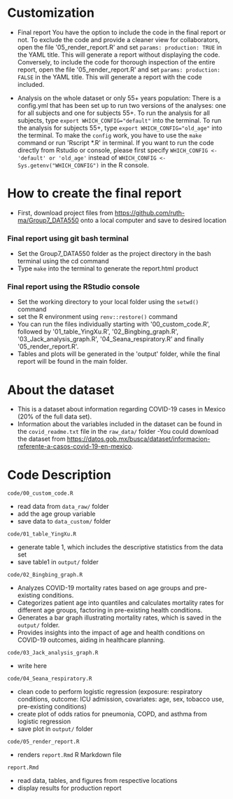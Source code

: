 # Customization

- Final report
You have the option to include the code in the final report or not.
To exclude the code and provide a cleaner view for collaborators, open the file '05_render_report.R' and set `params: production: TRUE` in the YAML title. This will generate a report without displaying the code.
Conversely, to include the code for thorough inspection of the entire report, open the file '05_render_report.R' and set `params: production: FALSE` in the YAML title. This will generate a report with the code included.

- Analysis on the whole dataset or only 55+ years population:
There is a config.yml that has been set up to run two versions of the analyses: one for all subjects and one for subjects 55+. To run the analysis for all subjects, type `export WHICH_CONFIG="default"` into the terminal. To run the analysis for subjects 55+, type `export WHICH_CONFIG="old_age"` into the terminal.
To make the `config` work, you have to use the `make` command or run 'Rscript *.R' in terminal.
If you want to run the code directly from Rstudio or console, please first specify `WHICH_CONFIG <- 'default' or 'old_age'` instead of `WHICH_CONFIG <- Sys.getenv("WHICH_CONFIG")` in the R console.

# How to create the final report

- First, download project files from https://github.com/ruth-ma/Group7_DATA550 onto a local computer and save to desired location

### Final report using git bash terminal

- Set the Group7_DATA550 folder as the project directory in the bash terminal using the cd command
- Type `make` into the terminal to generate the report.html product

### Final report using the RStudio console

- Set the working directory to your local folder using the `setwd()` command
- set the R environment using `renv::restore()` command
- You can run the files individually starting with '00_custom_code.R', followed by '01_table_YingXu.R', '02_Bingbing_graph.R', '03_Jack_analysis_graph.R', '04_Seana_respiratory.R' and finally '05_render_report.R'.
- Tables and plots will be generated in the 'output' folder, while the final report will be found in the main folder.

# About the dataset

- This is a dataset about information regarding COVID-19 cases in Mexico (20% of the full data set).
- Information about the variables included in the dataset can be found in the `covid_readme.txt` file in the `raw_data/` folder
-You could download the dataset from https://datos.gob.mx/busca/dataset/informacion-referente-a-casos-covid-19-en-mexico.

# Code Description
`code/00_custom_code.R`
- read data from `data_raw/` folder
- add the age group variable
- save data to `data_custom/` folder

`code/01_table_YingXu.R`
- generate table 1, which includes the descriptive statistics from the data set
- save table1 in `output/` folder

`code/02_Bingbing_graph.R`
-  Analyzes COVID-19 mortality rates based on age groups and pre-existing conditions.
- Categorizes patient age into quantiles and calculates mortality rates for different age groups, factoring in pre-existing health conditions.
- Generates a bar graph illustrating mortality rates, which is saved in the `output/` folder.
- Provides insights into the impact of age and health conditions on COVID-19 outcomes, aiding in healthcare planning.

`code/03_Jack_analysis_graph.R`
- write here

`code/04_Seana_respiratory.R`
- clean code to perform logistic regression (exposure: respiratory conditions, outcome: ICU admission, covariates: age, sex, tobacco use, pre-existing conditions)
- create plot of odds ratios for pneumonia, COPD, and asthma from logistic regression
- save plot in `output/` folder

`code/05_render_report.R`
- renders `report.Rmd` R Markdown file

`report.Rmd`
- read data, tables, and figures from respective locations
- display results for production report
